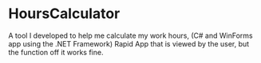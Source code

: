 # HoursCalculator
A tool I developed to help me calculate my work hours, (C# and WinForms app using the .NET Framework)
Rapid App that is viewed by the user, but the function off it works fine.
